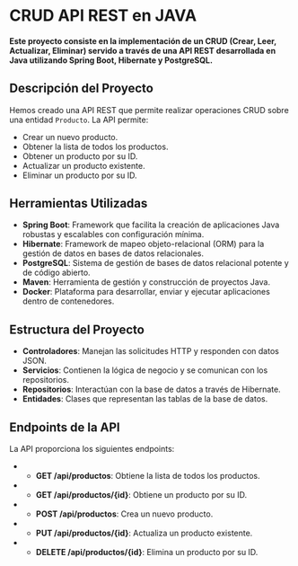 # CRUD API REST en JAVA 
#### Este proyecto consiste en la implementación de un CRUD (Crear, Leer, Actualizar, Eliminar) servido a través de una API REST desarrollada en Java utilizando Spring Boot, Hibernate y PostgreSQL. 
## Descripción del Proyecto
 Hemos creado una API REST que permite realizar operaciones CRUD sobre una entidad `Producto`. 
La API permite: 
- Crear un nuevo producto. 
 - Obtener la lista de todos los productos. 
 - Obtener un producto por su ID. 
 - Actualizar un producto existente. 
 - Eliminar un producto por su ID. 
## Herramientas Utilizadas  
-  **Spring Boot**: Framework que facilita la creación de aplicaciones Java robustas y escalables con configuración mínima. 
-  **Hibernate**: Framework de mapeo objeto-relacional (ORM) para la gestión de datos en bases de datos relacionales. 
 -  **PostgreSQL**: Sistema de gestión de bases de datos relacional potente y de código abierto. 
 -  **Maven**: Herramienta de gestión y construcción de proyectos Java. 
 -  **Docker**: Plataforma para desarrollar, enviar y ejecutar aplicaciones dentro de contenedores.
## Estructura del Proyecto  
 -  **Controladores**: Manejan las solicitudes HTTP y responden con datos JSON. 
-  **Servicios**: Contienen la lógica de negocio y se comunican con los repositorios. 
 -  **Repositorios**: Interactúan con la base de datos a través de Hibernate. 
 -  **Entidades**: Clases que representan las tablas de la base de datos. 
## Endpoints de la API 
La API proporciona los siguientes endpoints: 
- -  **GET /api/productos**: Obtiene la lista de todos los productos. 
- -  **GET /api/productos/{id}**: Obtiene un producto por su ID. 
- -  **POST /api/productos**: Crea un nuevo producto. 
- -  **PUT /api/productos/{id}**: Actualiza un producto existente. 
- -  **DELETE /api/productos/{id}**: Elimina un producto por su ID.
